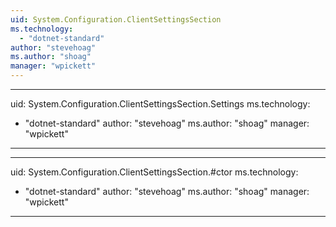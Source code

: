 ```yaml
---
uid: System.Configuration.ClientSettingsSection
ms.technology: 
  - "dotnet-standard"
author: "stevehoag"
ms.author: "shoag"
manager: "wpickett"
---
```


---
uid: System.Configuration.ClientSettingsSection.Settings
ms.technology: 
  - "dotnet-standard"
author: "stevehoag"
ms.author: "shoag"
manager: "wpickett"
---

---
uid: System.Configuration.ClientSettingsSection.#ctor
ms.technology: 
  - "dotnet-standard"
author: "stevehoag"
ms.author: "shoag"
manager: "wpickett"
---
